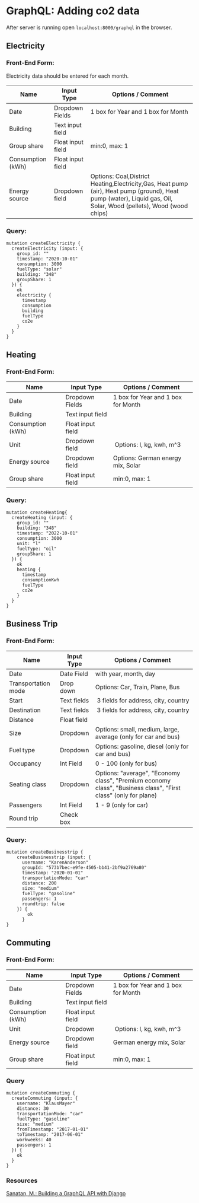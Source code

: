 # GraphQL: Adding co2 data


After server is running open `localhost:8000/graphql` in the browser.



## Electricity

### Front-End Form:

Electricity data should be entered for each month.

| Name| Input Type | Options / Comment 	       |
|-----|------------------|--------------------|
| Date | Dropdown Fields | 1 box for Year and 1 box for Month   |
| Building | Text input field | |
| Group share | Float input field | min:0, max: 1 |
| Consumption (kWh) | Float input field | | 
| Energy source | Dropdown field | Options: Coal,District Heating,Electricity,Gas, Heat pump (air), Heat pump (ground), Heat pump (water), Liquid gas, Oil, Solar, Wood (pellets), Wood (wood chips) |



### Query:

```
mutation createElectricity {
  createElectricity (input: {
    group_id: ""
    timestamp: "2020-10-01"
    consumption: 3000
    fuelType: "solar"
    building: "348"
    groupShare: 1
  }) {
    ok
    electricity {
      timestamp
      consumption
      building
      fuelType
      co2e
    }
  }
}
```


## Heating

### Front-End Form:

| Name| Input Type | Options / Comment 	       |
|-----|------------------|--------------------|
| Date | Dropdown Fields | 1 box for Year and 1 box for Month   |
| Building | Text input field | |
| Consumption (kWh) | Float input field | | 
| Unit | Dropdown field | Options: l, kg, kwh, m^3| 
| Energy source | Dropdown field | Options: German energy mix, Solar |
| Group share | Float input field | min:0, max: 1 |


### Query:

```
mutation createHeating{
  createHeating (input: {
    group_id: ""
    building: "348"
    timestamp: "2022-10-01"
    consumption: 3000
    unit: "l"
    fuelType: "oil"
    groupShare: 1
  }) {
    ok
    heating {
      timestamp
      consumptionKwh
      fuelType
      co2e
    }
  }
}
```

## Business Trip

### Front-End Form:

| Name| Input Type | Options / Comment 	       |
|-----|------------------|--------------------|
| Date | Date Field | with year, month, day   |
| Transportation mode | Drop down | Options: Car, Train, Plane, Bus |
| Start | Text fields | 3 fields for address, city, country | 
| Destination | Text fields | 3 fields for address, city, country | 
| Distance | Float field |  |
| Size | Dropdown | Options: small, medium, large, average (only for car and bus) |
| Fuel type | Dropdown | Options: gasoline, diesel (only for car and bus) |
| Occupancy | Int Field | 0 - 100 (only for bus) |
| Seating class | Dropdown | Options: "average", "Economy class", "Premium economy class", "Business class", "First class" (only for plane) |
| Passengers | Int Field | 1 - 9 (only for car) |
| Round trip | Check box | |


### Query:


```
mutation createBusinesstrip {
    createBusinesstrip (input: {
      username: "KarenAnderson"
      groupId: "573b7bec-e9fe-4505-bb41-2bf9a2769a80"
      timestamp: "2020-01-01"
      transportationMode: "car"
      distance: 200
      size: "medium"
      fuelType: "gasoline"
      passengers: 1
      roundtrip: false
    }) {
        ok
      }
}
```

## Commuting

### Front-End Form:

| Name| Input Type | Options / Comment 	       |
|-----|------------------|--------------------|
| Date | Dropdown Fields | 1 box for Year and 1 box for Month   |
| Building | Text input field | |
| Consumption (kWh) | Float input field | | 
| Unit | Dropdown | Options: l, kg, kwh, m^3| 
| Energy source | Dropdown field | German energy mix, Solar |
| Group share | Float input field | min:0, max: 1 |



### Query

```
mutation createCommuting {
  createCommuting (input: {
    username: "KlausMayer"
    distance: 30
    transportationMode: "car"
    fuelType: "gasoline"
    size: "medium"
    fromTimestamp: "2017-01-01"
    toTimestamp: "2017-06-01"
    workweeks: 40
    passengers: 1
  }) {
    ok
  }
}
```

### Resources
[Sanatan, M.: Building a GraphQL API with Django](https://stackabuse.com/building-a-graphql-api-with-django/)
